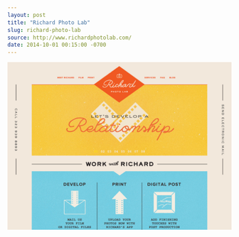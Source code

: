 ```yaml
---
layout: post
title: "Richard Photo Lab"
slug: richard-photo-lab
source: http://www.richardphotolab.com/
date: 2014-10-01 00:15:00 -0700
---
```


<img src="/assets/img/screenshots/richard-photo-lab.jpg">
